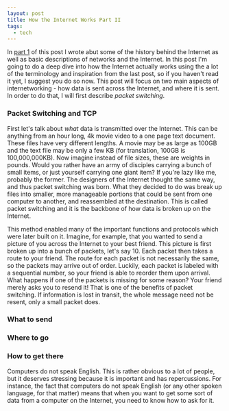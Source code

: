 ```yaml
---
layout: post
title: How the Internet Works Part II
tags:
  - tech
---
```

In [part 1](http://sethrait.com/How-the-Internet-Works-Part-I) of this post I wrote abut some of the history behind the Internet as well as basic descriptions of networks and the Internet.  In this post I'm going to do a deep dive into how the Internet actually works using the a lot of the terminology and inspiration from the last post, so if you haven't read it yet, I suggest you do so now.  This post will focus on two main aspects of internetworking - how data is sent across the Internet, and where it is sent.  In order to do that, I will first describe *packet switching*.

### Packet Switching and TCP
First let's talk about *what* data is transmitted over the Internet.  This can be anything from an hour long, 4k movie video to a one page text document.  These files have very different lengths.  A movie may be as large as 100GB and the text file may be only a few KB  (for translation, 100GB is 100,000,000KB).  Now imagine instead of file sizes, these are weights in pounds.  Would you rather have an army of disciples carrying a bunch of small items, or just yourself carrying one giant item?  If you're lazy like me, probably the former.  The designers of the Internet thought the same way, and thus packet switching was born.  What they decided to do was break up files into smaller, more manageable portions that could be sent from one computer to another, and reassembled at the destination.  This is called packet switching and it is the backbone of how data is broken up on the Internet.

This method enabled many of the important functions and protocols which were later built on it.  Imagine, for example, that you wanted to send a picture of you across the Internet to your best friend.  This picture is first broken up into a bunch of packets, let's say 10.  Each packet then takes a route to your friend.  The route for each packet is not necessarily the same, so the packets may arrive out of order.  Luckily, each packet is labeled with a sequential number, so your friend is able to reorder them upon arrival.  What happens if one of the packets is missing for some reason?  Your friend merely asks you to resend it!  That is one of the benefits of packet switching. If information is lost in transit, the whole message need not be resent, only a small packet does.


### What to send
### Where to go
### How to get there

Computers do not speak English.  This is rather obvious to a lot of people, but it deserves stressing because it is important and has repercussions.  For instance, the fact that computers do not speak English (or any other spoken language, for that matter) means that when you want to get some sort of data from a computer on the Internet, you need to know how to ask for it.  
